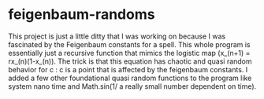 # feigenbaum-randoms
This project is just a little ditty that I was working on because I was fascinated by the Feigenbaum constants for a spell. This whole program is essentially just a recursive function that mimics the logistic map (x_(n+1) = rx_(n)(1-x_(n)). The trick is that this equation has chaotic and quasi random behavior for c : c is a point that is affected by the feigenbaum constants. I added a few other foundational quasi random functions to the program like system nano time and Math.sin(1/ a really small number dependent on time).
